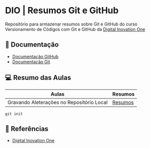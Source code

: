 # DIO | Resumos Git e GitHub

Repositório para armazenar resumos sobre Git e GitHub do curso Versionamento de Códigos
com Git e GitHub da [Digital Inovation One](https://web.dio.me) 

## 📒 Documentação
- [Documentação GitHub](https://docs.github.com/)
- [Documentação Git](https://git-scm.com/doc)

## 💻 Resumo das Aulas
| Aulas | Resumos |
|-------|---------|
Gravando Aleterações no Repositório Local | [Resumos]()

```
git init
```
## 🔎 Referências
- [Digital Inovation One](https://web.dio.me)
